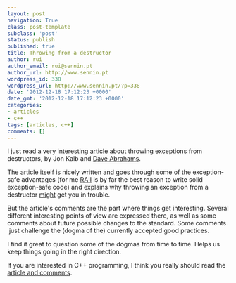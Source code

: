 ```yaml
---
layout: post
navigation: True
class: post-template
subclass: 'post'
status: publish
published: true
title: Throwing from a destructor
author: rui
author_email: rui@sennin.pt
author_url: http://www.sennin.pt
wordpress_id: 338
wordpress_url: http://www.sennin.pt/?p=338
date: '2012-12-18 17:12:23 +0000'
date_gmt: '2012-12-18 17:12:23 +0000'
categories:
- articles
- c++
tags: [articles, c++]
comments: []
---
```

<p>I just read a very interesting <a href="http://cpp-next.com/archive/2012/08/evil-or-just-misunderstood/">article</a> about throwing exceptions from destructors,&nbsp;by Jon Kalb and&nbsp;<a href="http://daveabrahams.com/" rel="external">Dave Abrahams</a>.</p>
<p>The article itself is nicely written and goes through some of the exception-safe advantages (for me <a href="http://en.wikipedia.org/wiki/RAII">RAII</a> is by far the best reason to write solid exception-safe code) and explains why throwing an exception from a destructor <span style="text-decoration: underline;">might</span> get you in trouble.</p>
<p>But the article's comments are the part where things get interesting. Several different interesting points of view are expressed there, as well as some comments about future possible changes to the standard. Some comments &nbsp;just challenge the (dogma of the) currently accepted good practices.</p>
<p>I find it great to question some of the dogmas from time to time. Helps us keep things going in the right direction.</p>
<p>If you are interested in C++ programming, I think you really should read the <a href="http://cpp-next.com/archive/2012/08/evil-or-just-misunderstood/">article and comments</a>.</p>
